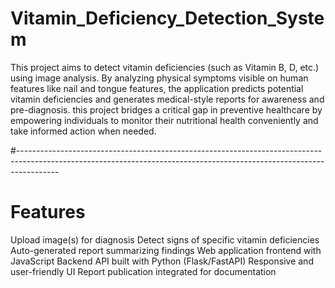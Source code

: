 # Vitamin_Deficiency_Detection_System

This project aims to detect vitamin deficiencies (such as Vitamin B, D, etc.) using image analysis. By analyzing physical symptoms visible on human features like nail and tongue features, the application predicts potential vitamin deficiencies and generates medical-style reports for awareness and pre-diagnosis.
this project bridges a critical gap in preventive healthcare by empowering individuals to
monitor their nutritional health conveniently and take informed action when needed.

#----------------------------------------------------------------------------------------------------------------------------------------------------------------------
# Features

Upload image(s) for diagnosis
Detect signs of specific vitamin deficiencies
Auto-generated report summarizing findings
Web application frontend with JavaScript
Backend API built with Python (Flask/FastAPI)
Responsive and user-friendly UI
Report publication integrated for documentation
